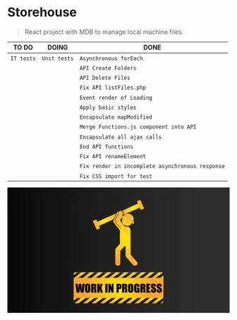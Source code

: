 
# Storehouse
> React project with MDB to manage local machine files.

|TO DO            |DOING                         |DONE                        |
|----------------|-------------------------------|-----------------------------|
|`IT tests`|`Unit tests`|`Asynchronous forEach`|
|||`API Create Folders`|
|||`API Delete Files`|
|||`Fix API listFiles.php`
|||`Event render of Loading`
|||`Apply basic styles`
|||`Encapsulate mapModified`
|||`Merge Functions.js component into API`
|||`Encapsulate all ajax calls`
|||`End API functions`
|||`Fix API renameElement`
|||`Fix render in incomplete asynchronous response`
|||`Fix CSS import for test`

![Under Construction](resourcesGit/under-construction.png)
